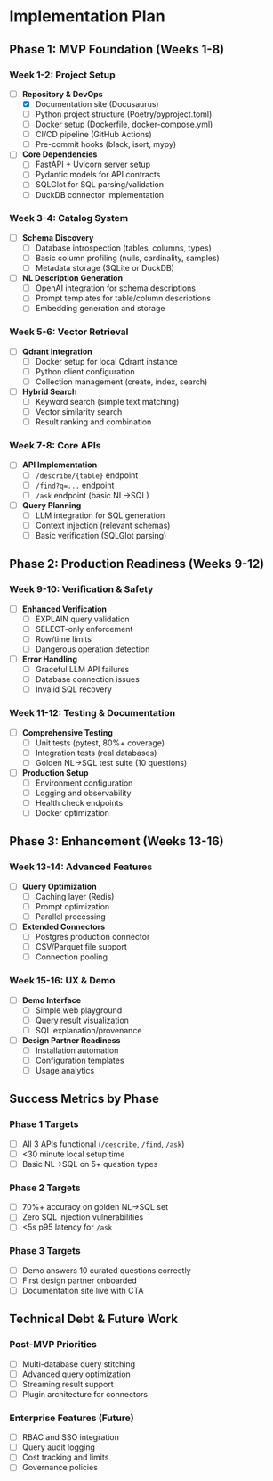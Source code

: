 # Implementation Plan

## Phase 1: MVP Foundation (Weeks 1-8)

### Week 1-2: Project Setup
- [ ] **Repository & DevOps**
  - [x] Documentation site (Docusaurus)
  - [ ] Python project structure (Poetry/pyproject.toml)
  - [ ] Docker setup (Dockerfile, docker-compose.yml)
  - [ ] CI/CD pipeline (GitHub Actions)
  - [ ] Pre-commit hooks (black, isort, mypy)

- [ ] **Core Dependencies**
  - [ ] FastAPI + Uvicorn server setup
  - [ ] Pydantic models for API contracts
  - [ ] SQLGlot for SQL parsing/validation
  - [ ] DuckDB connector implementation

### Week 3-4: Catalog System
- [ ] **Schema Discovery**
  - [ ] Database introspection (tables, columns, types)
  - [ ] Basic column profiling (nulls, cardinality, samples)
  - [ ] Metadata storage (SQLite or DuckDB)

- [ ] **NL Description Generation**
  - [ ] OpenAI integration for schema descriptions
  - [ ] Prompt templates for table/column descriptions
  - [ ] Embedding generation and storage

### Week 5-6: Vector Retrieval
- [ ] **Qdrant Integration**
  - [ ] Docker setup for local Qdrant instance
  - [ ] Python client configuration
  - [ ] Collection management (create, index, search)

- [ ] **Hybrid Search**
  - [ ] Keyword search (simple text matching)
  - [ ] Vector similarity search
  - [ ] Result ranking and combination

### Week 7-8: Core APIs
- [ ] **API Implementation**
  - [ ] `/describe/{table}` endpoint
  - [ ] `/find?q=...` endpoint  
  - [ ] `/ask` endpoint (basic NL→SQL)

- [ ] **Query Planning**
  - [ ] LLM integration for SQL generation
  - [ ] Context injection (relevant schemas)
  - [ ] Basic verification (SQLGlot parsing)

## Phase 2: Production Readiness (Weeks 9-12)

### Week 9-10: Verification & Safety
- [ ] **Enhanced Verification**
  - [ ] EXPLAIN query validation
  - [ ] SELECT-only enforcement
  - [ ] Row/time limits
  - [ ] Dangerous operation detection

- [ ] **Error Handling**
  - [ ] Graceful LLM API failures
  - [ ] Database connection issues
  - [ ] Invalid SQL recovery

### Week 11-12: Testing & Documentation
- [ ] **Comprehensive Testing**
  - [ ] Unit tests (pytest, 80%+ coverage)
  - [ ] Integration tests (real databases)
  - [ ] Golden NL→SQL test suite (10 questions)

- [ ] **Production Setup**
  - [ ] Environment configuration
  - [ ] Logging and observability
  - [ ] Health check endpoints
  - [ ] Docker optimization

## Phase 3: Enhancement (Weeks 13-16)

### Week 13-14: Advanced Features
- [ ] **Query Optimization**
  - [ ] Caching layer (Redis)
  - [ ] Prompt optimization
  - [ ] Parallel processing

- [ ] **Extended Connectors**
  - [ ] Postgres production connector
  - [ ] CSV/Parquet file support
  - [ ] Connection pooling

### Week 15-16: UX & Demo
- [ ] **Demo Interface**
  - [ ] Simple web playground
  - [ ] Query result visualization
  - [ ] SQL explanation/provenance

- [ ] **Design Partner Readiness**
  - [ ] Installation automation
  - [ ] Configuration templates
  - [ ] Usage analytics

## Success Metrics by Phase

### Phase 1 Targets
- [ ] All 3 APIs functional (`/describe`, `/find`, `/ask`)
- [ ] \<30 minute local setup time
- [ ] Basic NL→SQL on 5+ question types

### Phase 2 Targets  
- [ ] 70%+ accuracy on golden NL→SQL set
- [ ] Zero SQL injection vulnerabilities
- [ ] \<5s p95 latency for `/ask`

### Phase 3 Targets
- [ ] Demo answers 10 curated questions correctly
- [ ] First design partner onboarded
- [ ] Documentation site live with CTA

## Technical Debt & Future Work

### Post-MVP Priorities
- [ ] Multi-database query stitching
- [ ] Advanced query optimization
- [ ] Streaming result support
- [ ] Plugin architecture for connectors

### Enterprise Features (Future)
- [ ] RBAC and SSO integration
- [ ] Query audit logging
- [ ] Cost tracking and limits
- [ ] Governance policies
